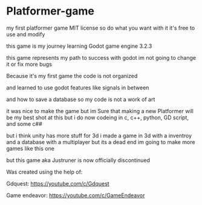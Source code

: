 # Platformer-game

my first platformer game MIT license so do what you want with it it's free to use and modify

this game is my journey learning Godot game engine 3.2.3

this game represents my path to success with godot im not going to change it or fix more bugs

Because it's my first game the code is not organized

and learned to use godot features like signals in between

and how to save a database so my code is not a work of art

it was nice to make the game but im Sure that making a new Platformer will be my best shot at this but i do now codeing in c, c++, python, GD script, and some c##

but i think unity has more stuff for 3d i made a game in 3d with a inventroy and a database with a multiplayer but its a dead end im going to make more games like this one

but this game aka Justruner is now officially discontinued

Was created using the help of:

Gdquest:
https://youtube.com/c/Gdquest

Game endeavor:
https://youtube.com/c/GameEndeavor
